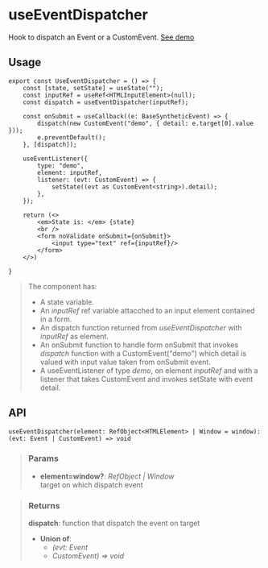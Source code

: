 # useEventDispatcher
Hook to dispatch an Event or a CustomEvent. [See demo](https://react-tools.ndria.dev/#/hooks/events/useEventDispatcher)

## Usage

```tsx
export const UseEventDispatcher = () => {
	const [state, setState] = useState("");
	const inputRef = useRef<HTMLInputElement>(null);
	const dispatch = useEventDispatcher(inputRef);

	const onSubmit = useCallback((e: BaseSyntheticEvent) => {
		dispatch(new CustomEvent("demo", { detail: e.target[0].value }));
		e.preventDefault();
	}, [dispatch]);

	useEventListener({
		type: "demo",
		element: inputRef,
		listener: (evt: CustomEvent) => {
			setState((evt as CustomEvent<string>).detail);
		},
	});

	return (<>
		<em>State is: </em> {state}
		<br />
		<form noValidate onSubmit={onSubmit}>
			<input type="text" ref={inputRef}/>
		</form>
	</>)

}
```

> The component has:
> - A state variable.
> - An _inputRef_ ref variable attacched to an input element contained in a form.
> - An dispatch function returned from _useEventDispatcher_ with _inputRef_ as element.
> - An onSubmit function to handle form onSubmit that invokes _dispatch_ function with a CustomEvent("demo") which detail is valued with input value taken from onSubmit event.
> - A useEventListener of type _demo_, on element _inputRef_ and with a listener that takes CustomEvent and invokes setState with event detail.


## API

```tsx
useEventDispatcher(element: RefObject<HTMLElement> | Window = window): (evt: Event | CustomEvent) => void
```


> ### Params
>
> - __element=window?__: _RefObject<HTMLElement> | Window_  
target on which dispatch event
>



> ### Returns
>
> __dispatch__: function that dispatch the event on target
> - __Union of__:  
>     - _(evt: Event_  
>     - _CustomEvent) => void_  
>